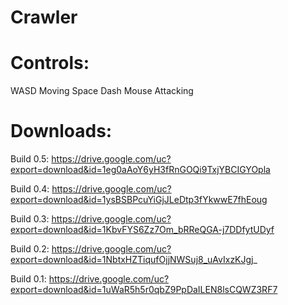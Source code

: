 # Crawler

# Controls:
WASD		Moving
Space		Dash
Mouse		Attacking

# Downloads:
Build 0.5:
https://drive.google.com/uc?export=download&id=1eg0aAoY6yH3fRnGOQi9TxjYBCIGYOpla

Build 0.4:
https://drive.google.com/uc?export=download&id=1ysBSBPcuYiGjJLeDtp3fYkwwE7fhEoug

Build 0.3:
https://drive.google.com/uc?export=download&id=1KbvFYS6Zz7Om_bRReQGA-j7DDfytUDyf

Build 0.2:
https://drive.google.com/uc?export=download&id=1NbtxHZTiqufOjjNWSuj8_uAvIxzKJgj_

Build 0.1:
https://drive.google.com/uc?export=download&id=1uWaR5h5r0qbZ9PpDaILEN8lsCQWZ3RF7